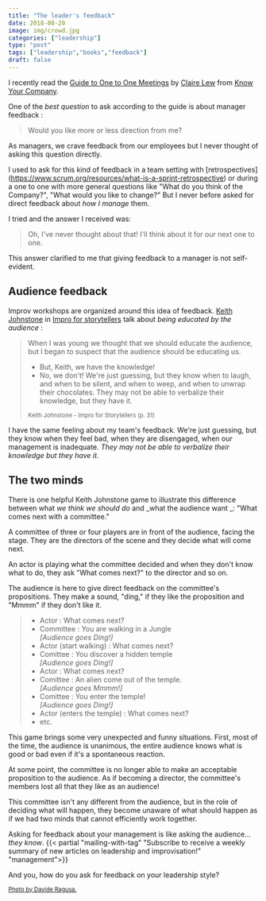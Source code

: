 ```yaml
---
title: "The leader's feedback"
date: 2018-08-20
image: img/crowd.jpg
categories: ["leadership"]
type: "post"
tags: ["leadership","books","feedback"]
draft: false
---
```


I recently read the [Guide to One to One Meetings](https://blog.knowyourcompany.com/announcing-a-guide-to-one-on-one-meetings-for-managers-and-employees-63d123a91db) by [Claire Lew](https://blog.knowyourcompany.com/@clairejlew) from [Know Your Company](https://knowyourcompany.com/).

One of the _best question_ to ask according to the guide is about manager feedback : 

> Would you like more or less direction from me?

As managers, we crave feedback from our employees but I never thought of asking this question directly. 

I used to ask for this kind of feedback in a team setting with [retrospectives] (https://www.scrum.org/resources/what-is-a-sprint-retrospective) or during a one to one with more general questions like "What do you think of the Company?", "What would you like to change?" But I never before asked for direct feedback about _how I manage_ them.

I tried and the answer I received was:

> Oh, I've never thought about that! I'll think about it for our next one to one.

This answer clarified to me that giving feedback to a manager is not self-evident.

## Audience feedback

Improv workshops are organized around this idea of feedback. [Keith Johnstone](https://www.keithjohnstone.com/) in [Impro for storytellers](https://www.amazon.com/Impro-Storytellers-Keith-Johnstone/dp/0878301054/ref=sr_1_1?ie=UTF8&qid=1534784422&sr=8-1&keywords=impro+for+storytellers) talk about _being educated by the audience_ : 

> When I was young we thought that we should educate the audience, but I began to suspect that the audience should be educating us. 
> 
> - But, Keith, we have the knowledge! 
> - No, we don't! We're just guessing, but they know when to laugh, and when to be silent, and when to weep, and when to unwrap their chocolates. They may not be able to verbalize their knowledge, but they have it.
> 
> <small>Keith Johnstone - Impro for Storytellers (p. 31)</small>

I have the same feeling about my team's feedback. We're just guessing, but they know when they feel bad, when they are disengaged, when our management is inadequate. _They may not be able to verbalize their knowledge but they have it._

## The two minds

There is one helpful Keith Johnstone game to illustrate this difference between what _we think we should do_ and _what the audience want _: "What comes next with a committee."

A committee of three or four players are in front of the audience, facing the stage. They are the directors of the scene and they decide what will come next.

An actor is playing what the committee decided and when they don't know what to do, they ask "What comes next?" to the director and so on.

The audience is here to give direct feedback on the committee's propositions.  They make a sound, "ding," if they like the proposition and "Mmmm" if they don't like it.


> - Actor : What comes next?
> - Committee : You are walking in a Jungle
> <br/>_[Audience goes Ding!]_
> - Actor (start walking) : What comes next?
> - Comittee : You discover a hidden temple
> <br/>_[Audience goes Ding!]_
> - Actor : What comes next?
> - Comittee : An alien come out of the temple.
> <br/>_[Audience goes Mmmm!]_
> - Comittee : You enter the temple!
> <br/>_[Audience goes Ding!]_
> - Actor (enters the temple) : What comes next?
> - etc.

This game brings some very unexpected and funny situations. First, most of the time, the audience is unanimous, the entire audience knows what is good or bad even if it's a spontaneous reaction. 

At some point, the committee is no longer able to make an acceptable proposition to the audience. As if becoming a director, the committee's members lost all that they like as an audience! 

This committee isn't any different from the audience, but in the role of deciding what will happen, they become unaware of what should happen as if we had two minds that cannot efficiently work together. 

Asking for feedback about your management is like asking the audience... _they know_.
{{< partial "mailing-with-tag" "Subscribe to receive a weekly summary of new articles on leadership and improvisation!" "management">}}

And you, how do you ask for feedback on your leadership style?


<small>[Photo by Davide Ragusa.](https://unsplash.com/photos/gcDwzUGuUoI)</small>


